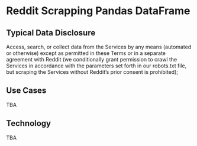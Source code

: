 # Reddit Scrapping Pandas DataFrame

## Typical Data Disclosure
 Access, search, or collect data from the Services by any means (automated or otherwise) except as permitted in these Terms or in a separate agreement with Reddit (we conditionally grant permission to crawl the Services in accordance with the parameters set forth in our robots.txt file, but scraping the Services without Reddit’s prior consent is prohibited);

 ## Use Cases
 TBA

 ## Technology
 TBA